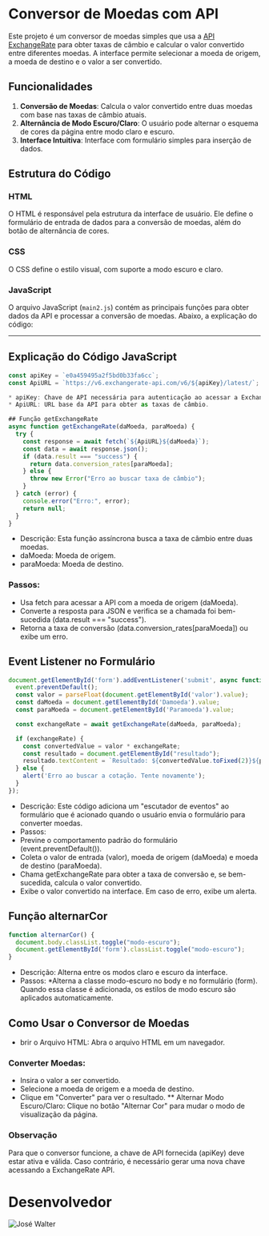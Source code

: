 # Conversor de Moedas com API

Este projeto é um conversor de moedas simples que usa a [API ExchangeRate](https://www.exchangerate-api.com/) para obter taxas de câmbio e calcular o valor convertido entre diferentes moedas. A interface permite selecionar a moeda de origem, a moeda de destino e o valor a ser convertido. 

## Funcionalidades

1. **Conversão de Moedas**: Calcula o valor convertido entre duas moedas com base nas taxas de câmbio atuais.
2. **Alternância de Modo Escuro/Claro**: O usuário pode alternar o esquema de cores da página entre modo claro e escuro.
3. **Interface Intuitiva**: Interface com formulário simples para inserção de dados.

## Estrutura do Código

### HTML
O HTML é responsável pela estrutura da interface de usuário. Ele define o formulário de entrada de dados para a conversão de moedas, além do botão de alternância de cores.

### CSS
O CSS define o estilo visual, com suporte a modo escuro e claro.

### JavaScript

O arquivo JavaScript (`main2.js`) contém as principais funções para obter dados da API e processar a conversão de moedas. Abaixo, a explicação do código:

---

## Explicação do Código JavaScript

```javascript
const apiKey = `e0a459495a2f5bd0b33fa6cc`;
const ApiURL = `https://v6.exchangerate-api.com/v6/${apiKey}/latest/`;

* apiKey: Chave de API necessária para autenticação ao acessar a ExchangeRate API.
* ApiURL: URL base da API para obter as taxas de câmbio.

## Função getExchangeRate
async function getExchangeRate(daMoeda, paraMoeda) {
  try {
    const response = await fetch(`${ApiURL}${daMoeda}`);
    const data = await response.json();
    if (data.result === "success") {
      return data.conversion_rates[paraMoeda];
    } else {
      throw new Error("Erro ao buscar taxa de câmbio");
    }
  } catch (error) {
    console.error("Erro:", error);
    return null;
  }
}
```
* Descrição: Esta função assíncrona busca a taxa de câmbio entre duas moedas.
* daMoeda: Moeda de origem.
* paraMoeda: Moeda de destino.
### Passos:
* Usa fetch para acessar a API com a moeda de origem (daMoeda).
* Converte a resposta para JSON e verifica se a chamada foi bem-sucedida (data.result === "success").
* Retorna a taxa de conversão (data.conversion_rates[paraMoeda]) ou exibe um erro.

## Event Listener no Formulário
````javascript
document.getElementById('form').addEventListener('submit', async function(event) {
  event.preventDefault();
  const valor = parseFloat(document.getElementById('valor').value);
  const daMoeda = document.getElementById('Damoeda').value;
  const paraMoeda = document.getElementById('Paramoeda').value;

  const exchangeRate = await getExchangeRate(daMoeda, paraMoeda);

  if (exchangeRate) {
    const convertedValue = valor * exchangeRate;
    const resultado = document.getElementById("resultado");
    resultado.textContent = `Resultado: ${convertedValue.toFixed(2)}${paraMoeda}`;
  } else {
    alert('Erro ao buscar a cotação. Tente novamente');
  }
});
````
* Descrição: Este código adiciona um "escutador de eventos" ao formulário que é acionado quando o usuário envia o formulário para converter moedas.
* Passos:
* Previne o comportamento padrão do formulário (event.preventDefault()).
* Coleta o valor de entrada (valor), moeda de origem (daMoeda) e moeda de destino (paraMoeda).
* Chama getExchangeRate para obter a taxa de conversão e, se bem-sucedida, calcula o valor convertido.
* Exibe o valor convertido na interface. Em caso de erro, exibe um alerta.

## Função alternarCor
```Javascript
function alternarCor() {
  document.body.classList.toggle("modo-escuro");
  document.getElementById('form').classList.toggle("modo-escuro");
}
```
* Descrição: Alterna entre os modos claro e escuro da interface.
* Passos:
*Alterna a classe modo-escuro no body e no formulário (form). Quando essa classe é adicionada, os estilos de modo escuro são aplicados automaticamente.
## Como Usar o Conversor de Moedas
* brir o Arquivo HTML: Abra o arquivo HTML em um navegador.
### Converter Moedas:
* Insira o valor a ser convertido.
* Selecione a moeda de origem e a moeda de destino.
* Clique em "Converter" para ver o resultado.
** Alternar Modo Escuro/Claro: Clique no botão "Alternar Cor" para mudar o modo de visualização da página.
### Observação
Para que o conversor funcione, a chave de API fornecida (apiKey) deve estar ativa e válida. Caso contrário, é necessário gerar uma nova chave acessando a ExchangeRate API.

# Desenvolvedor 
![José Walter](https://github.com/Queijitos)

